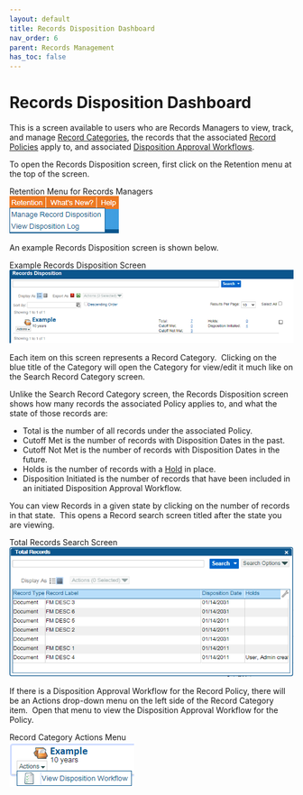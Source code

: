 ```yaml
---
layout: default
title: Records Disposition Dashboard
nav_order: 6
parent: Records Management
has_toc: false
---
```

# Records Disposition Dashboard

This is a screen available to users who are Records Managers to view, track, and manage [Record Categories](/docs/records-management/policies-categories.html), the records that the associated [Record Policies](/docs/records-management/create-a-record-policy.html) apply to, and associated [Disposition Approval Workflows](/docs/records-management/disposition-approval-workflow.html).

To open the Records Disposition screen, first click on the Retention menu at the top of the screen.

Retention Menu for Records Managers  
![](/assets/images/Retention-menu.png)

An example Records Disposition screen is shown below.

Example Records Disposition Screen  
![](/assets/images/records-disposition.png)

Each item on this screen represents a Record Category.  Clicking on the blue title of the Category will open the Category for view/edit it much like on the Search Record Category screen.

Unlike the Search Record Category screen, the Records Disposition screen shows how many records the associated Policy applies to, and what the state of those records are:

- Total is the number of all records under the associated Policy.
- Cutoff Met is the number of records with Disposition Dates in the past.
- Cutoff Not Met is the number of records with Disposition Dates in the future.
- Holds is the number of records with a [Hold](/docs/records-management/record-holds.html) in place.
- Disposition Initiated is the number of records that have been included in an initiated Disposition Approval Workflow.

You can view Records in a given state by clicking on the number of records in that state.  This opens a Record search screen titled after the state you are viewing.

Total Records Search Screen  
![](/assets/images/records-search-total.png)

If there is a Disposition Approval Workflow for the Record Policy, there will be an Actions drop-down menu on the left side of the Record Category item.  Open that menu to view the Disposition Approval Workflow for the Policy.

Record Category Actions Menu  
![](/assets/images/dashboard-actions-menu.png)